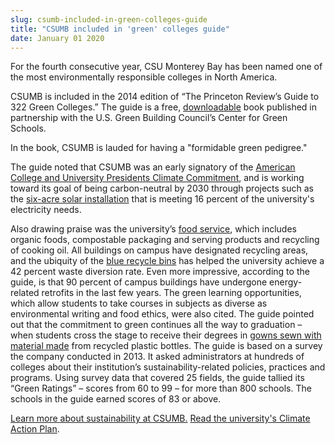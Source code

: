 ```yaml
---
slug: csumb-included-in-green-colleges-guide
title: "CSUMB included in 'green' colleges guide"
date: January 01 2020
---
```


 
<p>
  For the fourth consecutive year, CSU Monterey Bay has been named one of the
  most environmentally responsible colleges in North America.
</p>
<p>
  CSUMB is included in the 2014 edition of “The Princeton Review’s Guide to 322
  Green Colleges.” The guide is a free,
  <a href="https://www.princetonreview.com/green-guide.aspx">downloadable</a>
  book published in partnership with the U.S. Green Building Council’s Center
  for Green Schools.
</p>
<p>In the book, CSUMB is lauded for having a "formidable green pedigree."</p>
<p>
  The guide noted that CSUMB was an early signatory of the
  <a href="https://www.presidentsclimatecommitment.org/about/commitment"
    >American College and University Presidents Climate Commitment</a
  >, and is working toward its goal of being carbon-neutral by 2030 through
  projects such as the
  <a href="https://sustainability.csumb.edu/energy"
    >six-acre solar installation</a
  >
  that is meeting 16 percent of the university's electricity needs.
</p>
<p>
  Also drawing praise was the university’s
  <a href="https://sustainability.csumb.edu/food-0">food service</a>, which
  includes organic foods, compostable packaging and serving products and
  recycling of cooking oil. All buildings on campus have designated recycling
  areas, and the ubiquity of the
  <a href="https://sustainability.csumb.edu/waste-and-recycling"
    >blue recycle bins</a
  >
  has helped the university achieve a 42 percent waste diversion rate. Even more
  impressive, according to the guide, is that 90 percent of campus buildings
  have undergone energy-related retrofits in the last few years. The green
  learning opportunities, which allow students to take courses in subjects as
  diverse as environmental writing and food ethics, were also cited. The guide
  pointed out that the commitment to green continues all the way to graduation –
  when students cross the stage to receive their degrees in
  <a href="https://news.csumb.edu/news/2013/may/10/gowns-gone-green"
    >gowns sewn with material made</a
  >
  from recycled plastic bottles. The guide is based on a survey the company
  conducted in 2013. It asked administrators at hundreds of colleges about their
  institution’s sustainability-related policies, practices and programs. Using
  survey data that covered 25 fields, the guide tallied its “Green Ratings” –
  scores from 60 to 99 – for more than 800 schools. The schools in the guide
  earned scores of 83 or above.
</p>
<p>
  <a href="https://sustainability.csumb.edu"
    >Learn more about sustainability at CSUMB.</a
  >
  <a
    href="https://docs.google.com/a/csumb.edu/file/d/0B4wzEOCjqf0cT0pKeS1ZRHB0UUU/edit"
    >Read the university's Climate Action Plan</a
  >.
</p>
 
